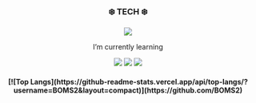<!-- ![header](https://capsule-render.vercel.app/api?type=slice&color=gradient&height=100) -->

<h3 align="center"> ❄️ TECH ❄️ </h3>
<p align="center"> <img src="https://img.shields.io/badge/Developer-000000?style=flat-square&logo=iOS&logoColor=white"/></a> </p>
<p align="center"> I’m currently learning </p>
<p align="center"> <img src="https://img.shields.io/badge/Swift-FA7343?style=flat-square&logo=Swift&logoColor=white"/></a> <img src="https://img.shields.io/badge/RxSwift-B7178C?style=flat-square&logo=ReactiveX&logoColor=white"/></a> <img src="https://img.shields.io/badge/ObjectiveC-A8B9CC?style=flat-square&logo=Apple&logoColor=black"/></a> </p>

<!--
- 🌱 I’m currently learning <img src="https://img.shields.io/badge/Swift-FA7343?style=flat-square&logo=Swift&logoColor=white"/></a> <img src="https://img.shields.io/badge/ObjectiveC-000000?style=flat-square&logo=Apple&logoColor=white"/></a> <img src="https://img.shields.io/badge/RxSwift-B7178C?style=flat-square&logo=ReactiveX&logoColor=white"/></a> 

 [Objective-C](https://developer.apple.com/library/archive/documentation/Cocoa/Conceptual/ProgrammingWithObjectiveC/Introduction/Introduction.html#//apple_ref/doc/uid/TP40011210-CH1-SW1),  [Swift](https://swift.org),  [RxSwift](https://github.com/ReactiveX/RxSwift) 

**BOMS2/BOMS2** is a ✨ _special_ ✨ repository because its `README.md` (this file) appears on your GitHub profile.

Here are some ideas to get you started:

- 🔭 I’m currently working on ...

- 👯 I’m looking to collaborate on ...
- 🤔 I’m looking for help with ...

- 😄 Pronouns: ...
- ⚡ Fun fact: ...
-->
<!-- ![header](https://capsule-render.vercel.app/api?type=slice&color=gradient&height=100&section=footer) -->
<h4 align="center">
[![Top Langs](https://github-readme-stats.vercel.app/api/top-langs/?username=BOMS2&layout=compact)](https://github.com/BOMS2)
</h4>
